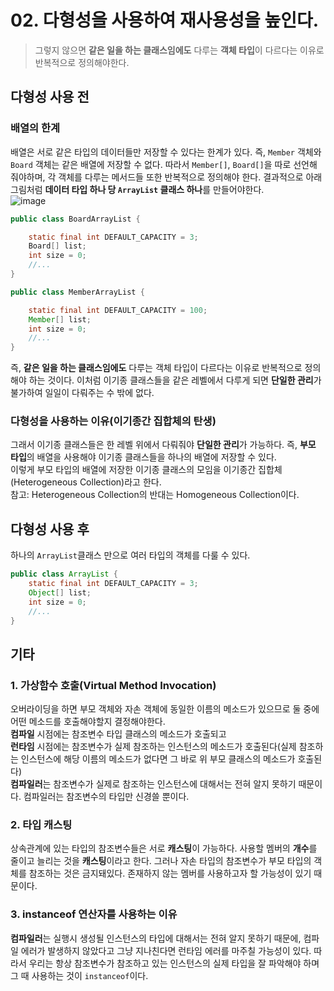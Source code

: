 # 02. 다형성을 사용하여 재사용성을 높인다.
> 그렇지 않으면 **같은 일을 하는 클래스임에도** 다루는 **객체 타입**이 다르다는 이유로 반복적으로 정의해야한다.

## 다형성 사용 전
### 배열의 한계
배열은 서로 같은 타입의 데이터들만 저장할 수 있다는 한계가 있다. 
즉, `Member` 객체와 `Board` 객체는 같은 배열에 저장할 수 없다. 
따라서 `Member[]`, `Board[]`을 따로 선언해 줘야하며, 각 객체를 다루는 메서드들 또한 반복적으로 정의해야 한다. 
결과적으로 아래 그림처럼 **데이터 타입 하나 당 `ArrayList` 클래스 하나**를 만들어야한다.  
![image](https://user-images.githubusercontent.com/68311318/148557195-1f7db53c-5e7a-43cd-b0c7-a9df3ba81257.png)  

```java
public class BoardArrayList {

    static final int DEFAULT_CAPACITY = 3;
    Board[] list;
    int size = 0;
    //...
}
```
```java
public class MemberArrayList {

    static final int DEFAULT_CAPACITY = 100;
    Member[] list;
    int size = 0;
    //...
}
```

즉, **같은 일을 하는 클래스임에도** 다루는 객체 타입이 다르다는 이유로 반복적으로 정의해야 하는 것이다. 이처럼 이기종 클래스들을 같은 레벨에서 다루게 되면 **단일한 관리**가 불가하여 일일이 다뤄주는 수 밖에 없다.

### 다형성을 사용하는 이유(이기종간 집합체의 탄생)
그래서 이기종 클래스들은 한 레벨 위에서 다뤄줘야 **단일한 관리**가 가능하다. 
즉, **부모 타입**의 배열을 사용해야 이기종 클래스들을 하나의 배열에 저장할 수 있다.  
이렇게 부모 타입의 배열에 저장한 이기종 클래스의 모임을 이기종간 집합체(Heterogeneous Collection)라고 한다.  
참고: Heterogeneous Collection의 반대는 Homogeneous Collection이다.  

## 다형성 사용 후
하나의 `ArrayList`클래스 만으로 여러 타입의 객체를 다룰 수 있다.

```java
public class ArrayList {
    static final int DEFAULT_CAPACITY = 3;
    Object[] list;
    int size = 0;
    //...
}
```

## 기타
### 1. 가상함수 호출(Virtual Method Invocation)  
오버라이딩을 하면 부모 객체와 자손 객체에 동일한 이름의 메소드가 있으므로 둘 중에 어떤 메소드를 호출해야할지 결정해야한다.  
**컴파일** 시점에는 참조변수 타입 클래스의 메소드가 호출되고  
**런타임** 시점에는 참조변수가 실제 참조하는 인스턴스의 메소드가 호출된다(실제 참조하는 인스턴스에 해당 이름의 메소드가 없다면 그 바로 위 부모 클래스의 메소드가 호출된다)  
**컴파일러**는 참조변수가 실제로 참조하는 인스턴스에 대해서는 전혀 알지 못하기 때문이다. 컴파일러는 참조변수의 타입만 신경쓸 뿐이다.

### 2. 타입 캐스팅  
상속관계에 있는 타입의 참조변수들은 서로 **캐스팅**이 가능하다. 사용할 멤버의 **개수**를 줄이고 늘리는 것을 **캐스팅**이라고 한다. 그러나 자손 타입의 참조변수가 부모 타입의 객체를 참조하는 것은 금지돼있다. 존재하지 않는 멤버를 사용하고자 할 가능성이 있기 때문이다.

### 3. instanceof 연산자를 사용하는 이유
**컴파일러**는 실행시 생성될 인스턴스의 타입에 대해서는 전혀 알지 못하기 때문에, 컴파일 에러가 발생하지 않았다고 그냥 지나친다면 런타임 에러를 마주칠 가능성이 있다. 따라서 우리는 항상 참조변수가 참조하고 있는 인스턴스의 실제 타입을 잘 파악해야 하며 그 때 사용하는 것이 `instanceof`이다. 
